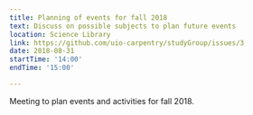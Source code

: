 ```yaml
---
title: Planning of events for fall 2018
text: Discuss on possible subjects to plan future events
location: Science Library
link: https://github.com/uio-carpentry/studyGroup/issues/3
date: 2018-08-31
startTime: '14:00'
endTime: '15:00'

---
```


Meeting to plan events and activities for fall 2018.

